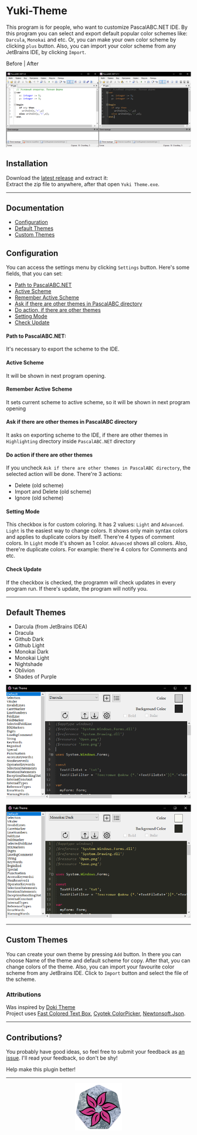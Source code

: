 # Yuki-Theme

This program is for people, who want to customize PascalABC.NET IDE. By this program you can select and export default popular color schemes like: `Darcula`, `Monokai` and etc.
Or, you can make your own color scheme by clicking `plus` button. Also, you can import your color scheme from any JetBrains IDE, by clicking `Import`.

Before     |    After

![Before and After](./screen.png)

## Installation

  Download the [latest release](https://github.com/Dragon-0609/Yuki-Theme/releases/latest) and extract it: <br>
  Extract the zip file to anywhere, after that open `Yuki Theme.exe`.
  
  ---
  
## Documentation
- [Configuration](#configuration)
- [Default Themes](#default-themes)
- [Custom Themes](#custom-themes)
  
## Configuration

You can access the settings menu by clicking `Settings` button. Here's some fields, that you can set:

- [Path to PascalABC.NET](#path-to-pascalabcnet)
- [Active Scheme](#active-scheme)
- [Remember Active Scheme](#remember-active-scheme)
- [Ask if there are other themes in PascalABC directory](#ask-if-there-are-other-themes-in-pascalabc-directory)
- [Do action, if there are other themes](#do-action-if-there-are-other-themes)
- [Setting Mode](#setting-mode)
- [Check Update](#check-update)

#### Path to PascalABC.NET:
It's necessary to export the scheme to the IDE.

#### Active Scheme
It will be shown in next program opening.

#### Remember Active Scheme
It sets current scheme to active scheme, so it will be shown in next program opening

#### Ask if there are other themes in PascalABC directory
It asks on exporting scheme to the IDE, if there are other themes in `Highlighting` directory inside `PascalABC.NET` directory

#### Do action if there are other themes 
If you uncheck `Ask if there are other themes in PascalABC directory`, the selected action will be done. There're 3 actions:
- Delete (old scheme)
- Import and Delete (old scheme)
- Ignore (old scheme)

#### Setting Mode
This checkbox is for custom coloring. It has 2 values: `Light` and `Advanced`.
`Light` is the easiest way to change colors. It shows only main syntax colors and applies to duplicate colors by itself. There're 4 types of comment colors. In `Light` mode it's shown as 1 color.
`Advanced` shows all colors. Also, there're duplicate colors. For example: there're 4 colors for Comments and etc.

#### Check Update
If the checkbox is checked, the programm will check updates in every program run. If there's update, the program will notify you.

---

## Default Themes
- Darcula (from JetBrains IDEA)
- Dracula
- Github Dark
- Github Light
- Monokai Dark
- Monokai Light
- Nightshade
- Oblivion
- Shades of Purple

![Darcula](./screen1.png)

![Monokai Dark](./screen2.png)

---

## Custom Themes
You can create your own theme by pressing `Add` button. In there you can choose Name of the theme and default scheme for copy. After that, you can change colors of the theme.
Also, you can import your favourite color scheme from any JetBrains IDE. Click to `Import` button and select the file of the scheme.

### Attributions
Was inspired by [Doki Theme](https://github.com/doki-theme/doki-theme-jetbrains) <br>
Project uses [Fast Colored Text Box](https://github.com/PavelTorgashov/FastColoredTextBox), [Cyotek ColorPicker](https://github.com/cyotek/Cyotek.Windows.Forms.ColorPicker), [Newtonsoft.Json](https://github.com/JamesNK/Newtonsoft.Json).


---

## Contributions?

You probably have good ideas, so feel free to submit your feedback as [an issue](https://github.com/Dragon-0609/Yuki-Theme/issues/new). I'll read your feedback, so don't be shy!

Help make this plugin better!


---

<div align="center">
    <img src="./Yuki Theme/yuki128.png" ></img>
</div>



